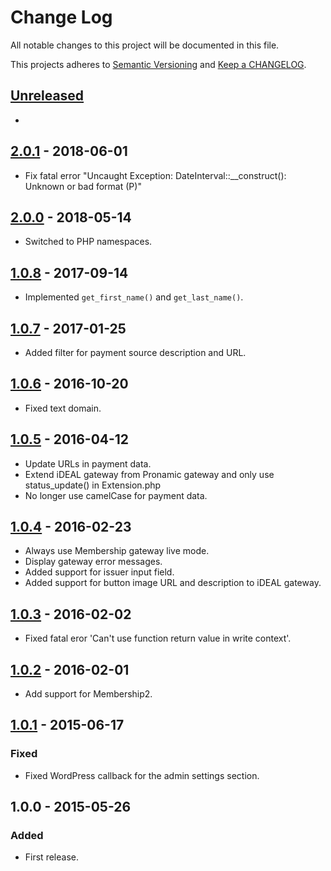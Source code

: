 # Change Log

All notable changes to this project will be documented in this file.

This projects adheres to [Semantic Versioning](http://semver.org/) and [Keep a CHANGELOG](http://keepachangelog.com/).

## [Unreleased][unreleased]
- 

## [2.0.1] - 2018-06-01
- Fix fatal error "Uncaught Exception: DateInterval::__construct(): Unknown or bad format (P)"

## [2.0.0] - 2018-05-14
- Switched to PHP namespaces.

## [1.0.8] - 2017-09-14
- Implemented `get_first_name()` and `get_last_name()`.

## [1.0.7] - 2017-01-25
- Added filter for payment source description and URL.

## [1.0.6] - 2016-10-20
- Fixed text domain.

## [1.0.5] - 2016-04-12
- Update URLs in payment data.
- Extend iDEAL gateway from Pronamic gateway and only use status_update() in Extension.php
- No longer use camelCase for payment data.

## [1.0.4] - 2016-02-23
- Always use Membership gateway live mode.
- Display gateway error messages.
- Added support for issuer input field.
- Added support for button image URL and description to iDEAL gateway.

## [1.0.3] - 2016-02-02
- Fixed fatal eror 'Can't use function return value in write context'.

## [1.0.2] - 2016-02-01
- Add support for Membership2.

## [1.0.1] - 2015-06-17
### Fixed
- Fixed WordPress callback for the admin settings section.

## 1.0.0 - 2015-05-26

### Added
- First release.

[unreleased]: https://github.com/wp-pay-extensions/membership/compare/2.0.1...HEAD
[2.0.1]: https://github.com/wp-pay-extensions/membership/compare/2.0.0...2.0.1
[2.0.0]: https://github.com/wp-pay-extensions/membership/compare/1.0.8...2.0.0
[1.0.8]: https://github.com/wp-pay-extensions/membership/compare/1.0.7...1.0.8
[1.0.7]: https://github.com/wp-pay-extensions/membership/compare/1.0.6...1.0.7
[1.0.6]: https://github.com/wp-pay-extensions/membership/compare/1.0.5...1.0.6
[1.0.5]: https://github.com/wp-pay-extensions/membership/compare/1.0.4...1.0.5
[1.0.4]: https://github.com/wp-pay-extensions/membership/compare/1.0.3...1.0.4
[1.0.3]: https://github.com/wp-pay-extensions/membership/compare/1.0.2...1.0.3
[1.0.2]: https://github.com/wp-pay-extensions/membership/compare/1.0.1...1.0.2
[1.0.1]: https://github.com/wp-pay-extensions/membership/compare/1.0.0...1.0.1
